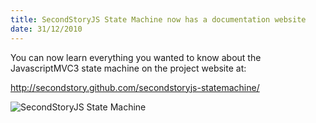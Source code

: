 ```yaml
--- 
title: SecondStoryJS State Machine now has a documentation website
date: 31/12/2010
---
```


You can now learn everything you wanted to know about the JavascriptMVC3 state machine on the project website at:

<a href="http://secondstory.github.com/secondstoryjs-router/">http://secondstory.github.com/secondstoryjs-statemachine/</a>

<img src="/images/SecondStoryJS-StateMachine.png" alt="SecondStoryJS State Machine" />

